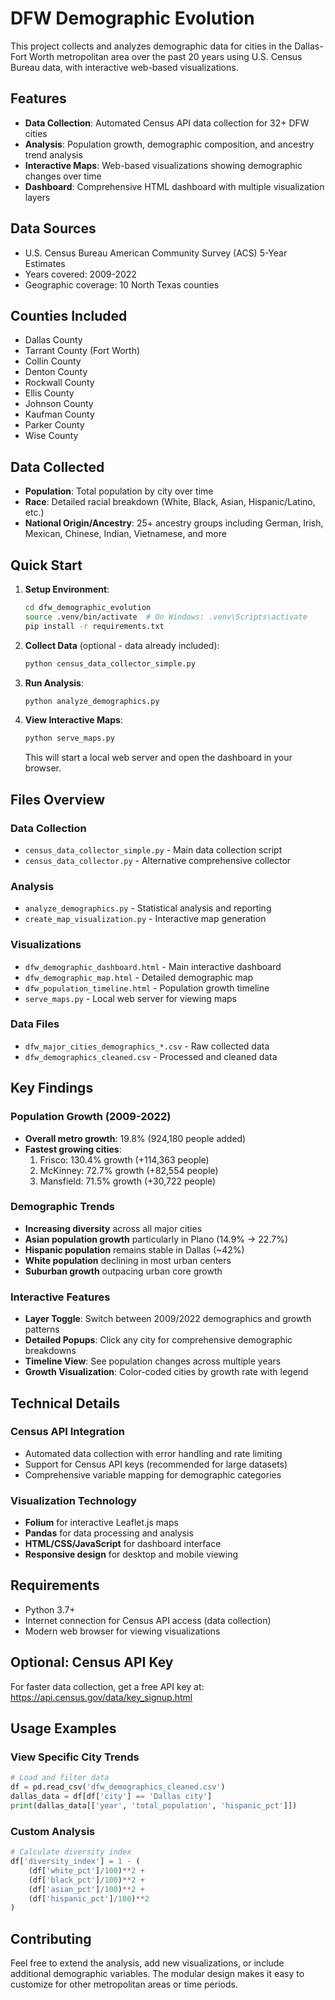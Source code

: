 # DFW Demographic Evolution

This project collects and analyzes demographic data for cities in the Dallas-Fort Worth metropolitan area over the past 20 years using U.S. Census Bureau data, with interactive web-based visualizations.

## Features

- **Data Collection**: Automated Census API data collection for 32+ DFW cities
- **Analysis**: Population growth, demographic composition, and ancestry trend analysis
- **Interactive Maps**: Web-based visualizations showing demographic changes over time
- **Dashboard**: Comprehensive HTML dashboard with multiple visualization layers

## Data Sources
- U.S. Census Bureau American Community Survey (ACS) 5-Year Estimates
- Years covered: 2009-2022
- Geographic coverage: 10 North Texas counties

## Counties Included
- Dallas County
- Tarrant County (Fort Worth)
- Collin County
- Denton County
- Rockwall County
- Ellis County
- Johnson County
- Kaufman County
- Parker County
- Wise County

## Data Collected
- **Population**: Total population by city over time
- **Race**: Detailed racial breakdown (White, Black, Asian, Hispanic/Latino, etc.)
- **National Origin/Ancestry**: 25+ ancestry groups including German, Irish, Mexican, Chinese, Indian, Vietnamese, and more

## Quick Start

1. **Setup Environment**:
   ```bash
   cd dfw_demographic_evolution
   source .venv/bin/activate  # On Windows: .venv\Scripts\activate
   pip install -r requirements.txt
   ```

2. **Collect Data** (optional - data already included):
   ```bash
   python census_data_collector_simple.py
   ```

3. **Run Analysis**:
   ```bash
   python analyze_demographics.py
   ```

4. **View Interactive Maps**:
   ```bash
   python serve_maps.py
   ```
   This will start a local web server and open the dashboard in your browser.

## Files Overview

### Data Collection
- `census_data_collector_simple.py` - Main data collection script
- `census_data_collector.py` - Alternative comprehensive collector

### Analysis
- `analyze_demographics.py` - Statistical analysis and reporting
- `create_map_visualization.py` - Interactive map generation

### Visualizations
- `dfw_demographic_dashboard.html` - Main interactive dashboard
- `dfw_demographic_map.html` - Detailed demographic map
- `dfw_population_timeline.html` - Population growth timeline
- `serve_maps.py` - Local web server for viewing maps

### Data Files
- `dfw_major_cities_demographics_*.csv` - Raw collected data
- `dfw_demographics_cleaned.csv` - Processed and cleaned data

## Key Findings

### Population Growth (2009-2022)
- **Overall metro growth**: 19.8% (924,180 people added)
- **Fastest growing cities**:
  1. Frisco: 130.4% growth (+114,363 people)
  2. McKinney: 72.7% growth (+82,554 people)
  3. Mansfield: 71.5% growth (+30,722 people)

### Demographic Trends
- **Increasing diversity** across all major cities
- **Asian population growth** particularly in Plano (14.9% → 22.7%)
- **Hispanic population** remains stable in Dallas (~42%)
- **White population** declining in most urban centers
- **Suburban growth** outpacing urban core growth

### Interactive Features
- **Layer Toggle**: Switch between 2009/2022 demographics and growth patterns
- **Detailed Popups**: Click any city for comprehensive demographic breakdowns
- **Timeline View**: See population changes across multiple years
- **Growth Visualization**: Color-coded cities by growth rate with legend

## Technical Details

### Census API Integration
- Automated data collection with error handling and rate limiting
- Support for Census API keys (recommended for large datasets)
- Comprehensive variable mapping for demographic categories

### Visualization Technology
- **Folium** for interactive Leaflet.js maps
- **Pandas** for data processing and analysis
- **HTML/CSS/JavaScript** for dashboard interface
- **Responsive design** for desktop and mobile viewing

## Requirements
- Python 3.7+
- Internet connection for Census API access (data collection)
- Modern web browser for viewing visualizations

## Optional: Census API Key
For faster data collection, get a free API key at: https://api.census.gov/data/key_signup.html

## Usage Examples

### View Specific City Trends
```python
# Load and filter data
df = pd.read_csv('dfw_demographics_cleaned.csv')
dallas_data = df[df['city'] == 'Dallas city']
print(dallas_data[['year', 'total_population', 'hispanic_pct']])
```

### Custom Analysis
```python
# Calculate diversity index
df['diversity_index'] = 1 - (
    (df['white_pct']/100)**2 + 
    (df['black_pct']/100)**2 + 
    (df['asian_pct']/100)**2 + 
    (df['hispanic_pct']/100)**2
)
```

## Contributing
Feel free to extend the analysis, add new visualizations, or include additional demographic variables. The modular design makes it easy to customize for other metropolitan areas or time periods.
